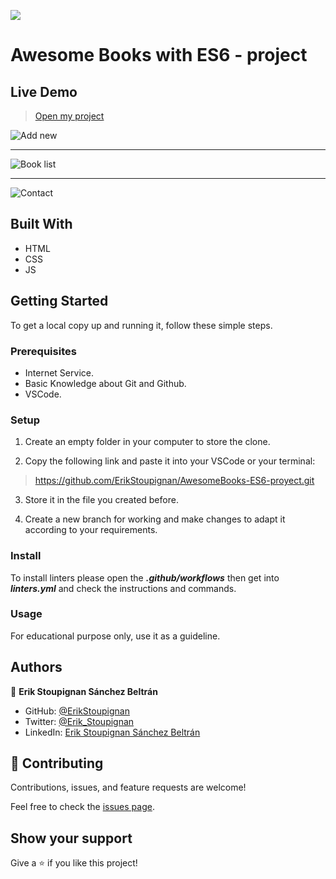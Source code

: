 ![](https://img.shields.io/badge/Microverse-blueviolet)

# Awesome Books with ES6 - project

## Live Demo

> <a href="https://erikstoupignan.github.io/AwesomeBooks-ES6-proyect/">Open my project</a>

![Add new](https://user-images.githubusercontent.com/106561762/185023946-e6f8907c-e4b2-408b-80a3-f3d69757f477.png)
<hr>

![Book list ](https://user-images.githubusercontent.com/106561762/185023953-7d4b9db0-cb56-44e9-964c-92d3040480cd.png)
<hr>

![Contact](https://user-images.githubusercontent.com/106561762/185023956-f483ccdb-35bd-42bc-ba09-0534312cfa7b.png)

## Built With

- HTML
- CSS
- JS

## Getting Started

To get a local copy up and running it, follow these simple steps.

### Prerequisites

- Internet Service.
- Basic Knowledge about Git and Github.
- VSCode.

### Setup

1. Create an empty folder in your computer to store the clone.

2. Copy the following link and paste it into your VSCode or your terminal:

> https://github.com/ErikStoupignan/AwesomeBooks-ES6-proyect.git

3. Store it in the file you created before.

4. Create a new branch for working and make changes to adapt it according to your requirements.

### Install

To install linters please open the ***.github/workflows*** then get into ***linters.yml*** and check the instructions and commands.

### Usage

For educational purpose only, use it as a guideline.

## Authors

👤 **Erik Stoupignan Sánchez Beltrán**

- GitHub: [@ErikStoupignan](https://github.com/ErikStoupignan)
- Twitter: [@Erik_Stoupignan](https://twitter.com/Erik_Stoupignan)
- LinkedIn: [Erik Stoupignan Sánchez Beltrán](https://www.linkedin.com/in/erik-stoupignan-s%C3%A1nchez-beltr%C3%A1n-393180238/)


## 🤝 Contributing

Contributions, issues, and feature requests are welcome!

Feel free to check the [issues page](../../issues/).

## Show your support

Give a ⭐️ if you like this project!

